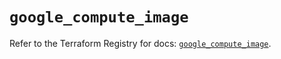 # `google_compute_image`

Refer to the Terraform Registry for docs: [`google_compute_image`](https://registry.terraform.io/providers/hashicorp/google/5.27.0/docs/resources/compute_image).
